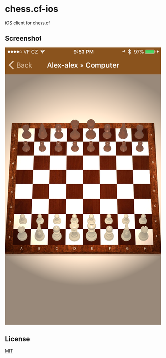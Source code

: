 # chess.cf-ios

iOS client for chess.cf

Screenshot
----------

![Screenshot](https://raw.githubusercontent.com/chess-cf/chess.cf-ios/master/Screenshot.png)

License
-------
[MIT](https://github.com/chess-cf/chess.cf-ios/blob/master/LICENSE)
